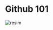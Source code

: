 # Github 101
![resim](https://user-images.githubusercontent.com/87262370/147132534-65b5b156-8c1e-4368-a8e4-02d707da004a.png)
